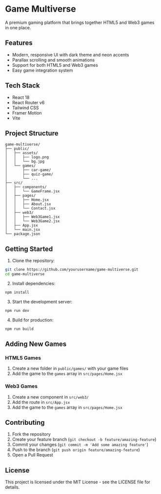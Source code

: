# Game Multiverse

A premium gaming platform that brings together HTML5 and Web3 games in one place.

## Features

- Modern, responsive UI with dark theme and neon accents
- Parallax scrolling and smooth animations
- Support for both HTML5 and Web3 games
- Easy game integration system

## Tech Stack

- React 18
- React Router v6
- Tailwind CSS
- Framer Motion
- Vite

## Project Structure

```
game-multiverse/
├── public/
│   ├── assets/
│   │   ├── logo.png
│   │   └── bg.jpg
│   └── games/
│       ├── car-game/
│       ├── quiz-game/
│       └── ...
├── src/
│   ├── components/
│   │   └── GameFrame.jsx
│   ├── pages/
│   │   ├── Home.jsx
│   │   ├── About.jsx
│   │   └── Contact.jsx
│   ├── web3/
│   │   ├── Web3Game1.jsx
│   │   └── Web3Game2.jsx
│   ├── App.jsx
│   └── main.jsx
└── package.json
```

## Getting Started

1. Clone the repository:
```bash
git clone https://github.com/yourusername/game-multiverse.git
cd game-multiverse
```

2. Install dependencies:
```bash
npm install
```

3. Start the development server:
```bash
npm run dev
```

4. Build for production:
```bash
npm run build
```

## Adding New Games

### HTML5 Games
1. Create a new folder in `public/games/` with your game files
2. Add the game to the `games` array in `src/pages/Home.jsx`

### Web3 Games
1. Create a new component in `src/web3/`
2. Add the route in `src/App.jsx`
3. Add the game to the `games` array in `src/pages/Home.jsx`

## Contributing

1. Fork the repository
2. Create your feature branch (`git checkout -b feature/amazing-feature`)
3. Commit your changes (`git commit -m 'Add some amazing feature'`)
4. Push to the branch (`git push origin feature/amazing-feature`)
5. Open a Pull Request

## License

This project is licensed under the MIT License - see the LICENSE file for details. 